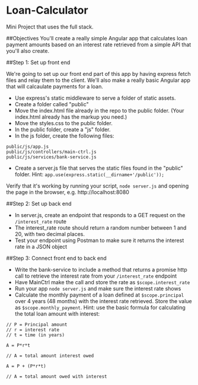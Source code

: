 Loan-Calculator
===============

Mini Project that uses the full stack. 

##Objectives
You'll create a really simple Angular app that calculates loan payment amounts based on an interest rate retrieved from a simple API that you'll also create.

##Step 1: Set up front end

We're going to set up our front end part of this app by having express fetch files and relay them to the client. We'll also make a really basic Angular app that will calcaulate payments for a loan.

* Use express's static middleware to serve a folder of static assets.
 * Create a folder called "public"
 * Move the index.html file already in the repo to the public folder. (Your index.html already has the markup you need.)
 * Move the styles.css to the public folder.
 * In the public folder, create a "js" folder.
 * In the js folder, create the following files:
 
```
public/js/app.js
public/js/controllers/main-ctrl.js
public/js/services/bank-service.js
```

 * Create a server.js file that serves the static files found in the "public" folder. Hint: `app.use(express.static(__dirname+'/public'));`

Verify that it's working by running your script, `node server.js` and opening the page in the browser, e.g. http://localhost:8080

##Step 2: Set up back end

* In server.js, create an endpoint that responds to a GET request on the `/interest_rate` route
* The interest_rate route should return a random number between 1 and 20, with two decimal places.
* Test your endpoint using Postman to make sure it returns the interest rate in a JSON object

##Step 3: Connect front end to back end

* Write the bank-service to include a method that returns a promise http call to retrieve the interest rate from your `/interest_rate` endpoint
* Have MainCtrl make the call and store the rate as `$scope.interest_rate`
* Run your app `node server.js` and make sure the interest rate shows
* Calculate the monthly payment of a loan defined at `$scope.principal` over 4 years (48 months) with the interest rate retrieved. Store the value as `$scope.monthly_payment`. Hint: use the basic formula for calculating the total loan amount with interest:

```
// P = Principal amount
// r = interest rate
// t = time (in years)

A = P*r*t

// A = total amount interest owed

A = P + (P*r*t)

// A = total amount owed with interest
```
